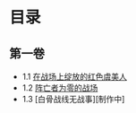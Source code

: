 # 目录

## 第一卷

- 1.1 [在战场上绽放的红色虞美人](86第一卷上/README.md)
- 1.2 [阵亡者为零的战场](86第一卷上/0ne.md)
- 1.3 [白骨战线无战事][制作中]
